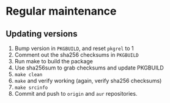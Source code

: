 # Regular maintenance

## Updating versions

1. Bump version in `PKGBUILD`, and reset `pkgrel` to 1
2. Comment out the sha256 checksums in `PKGBUILD`
3. Run make to build the package
4. Use sha256sum to grab checksums and update PKGBUILD
5. `make clean`
6. `make` and verify working (again, verify sha256 checksums)
7. `make srcinfo`
8. Commit and push to `origin` and `aur` repositories.
